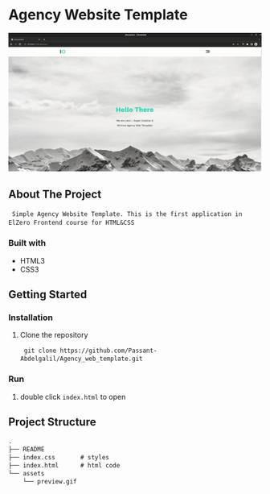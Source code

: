# Agency Website Template

![app preview](assets/preview.gif)

## About The Project

` Simple Agency Website Template. This is the first application in ElZero Frontend course for HTML&CSS`

### Built with

- HTML3
- CSS3

## Getting Started

### Installation

1. Clone the repository

   ```
    git clone https://github.com/Passant-Abdelgalil/Agency_web_template.git
   ```

### Run

1. double click `index.html` to open

## Project Structure

```
.
├── README
├── index.css       # styles
├── index.html      # html code
└── assets
    └── preview.gif

```
